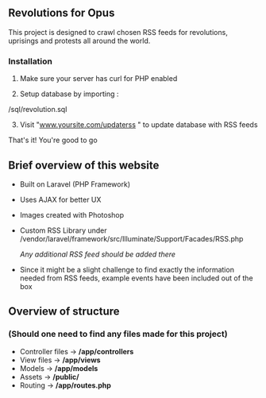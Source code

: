 ## Revolutions for Opus ##

This project is designed to crawl chosen RSS feeds for revolutions, uprisings and protests all around the world.

### Installation ###

1) Make sure your server has curl for PHP enabled

2) Setup database by importing :
  
  /sql/revolution.sql

3) Visit "www.yoursite.com/updaterss " to update database with RSS feeds

That's it! You're good to go


## Brief overview of this website

- Built on Laravel (PHP Framework)

- Uses AJAX for better UX

- Images created with Photoshop

- Custom RSS Library under /vendor/laravel/framework/src/Illuminate/Support/Facades/RSS.php

    *Any additional RSS feed should be added there*

- Since it might be a slight challenge to find exactly the information needed from RSS feeds, example events have been included out of the box


## Overview of structure 
### (Should one need to find any files made for this project)

- Controller files -> **/app/controllers** 
- View files -> **/app/views**
- Models -> **/app/models**
- Assets -> **/public/**
- Routing -> **/app/routes.php**